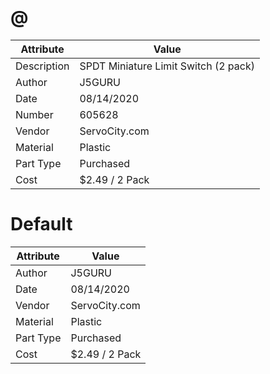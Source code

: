 # @
| Attribute | Value |
| ---  | ---     |
| Description | SPDT Miniature Limit Switch (2 pack) |
| Author | J5GURU |
| Date | 08/14/2020 |
| Number | 605628 |
| Vendor | ServoCity.com |
| Material | Plastic |
| Part Type | Purchased |
| Cost | $2.49 / 2 Pack |
# Default
| Attribute | Value |
| ---  | ---     |
| Author | J5GURU |
| Date | 08/14/2020 |
| Vendor | ServoCity.com |
| Material | Plastic |
| Part Type | Purchased |
| Cost | $2.49 / 2 Pack |
